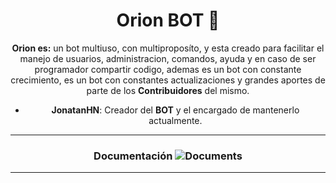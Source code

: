 <div style="text-align: center">

#  **Orion BOT 🌟**

**Orion es:** un bot multiuso, con multiproposíto, y esta creado para facilitar el manejo de usuarios, administracion, comandos, ayuda y en caso de ser programador compartir codigo, ademas es un bot con constante crecimiento, es un bot con constantes actualizaciones y grandes aportes de parte de los **Contribuidores** del mismo.

* **JonatanHN**: Creador del **BOT** y el encargado de mantenerlo actualmente.



---

### Documentación ![Documents](https://img.icons8.com/cotton/25/000000/regular-document.png)

---



</div>

